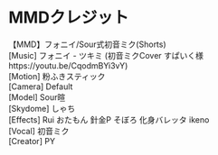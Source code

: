 <h1>MMDクレジット</h1>
<p>【MMD】フォニイ/Sour式初音ミク(Shorts)
<br>[Music]
フォニイ - ツキミ
(初音ミクCover すぱいく様 https://youtu.be/CqodmBYi3vY)
<br>[Motion]
粉ふきスティック
<br>[Camera]
Default
<br>[Model]
Sour暄
<br>[Skydome]
しゃち
<br>[Effects]
Rui
おたもん
針金P
そぼろ
化身バレッタ
ikeno
<br>[Vocal]
初音ミク
<br>[Creator]
PY</p>
